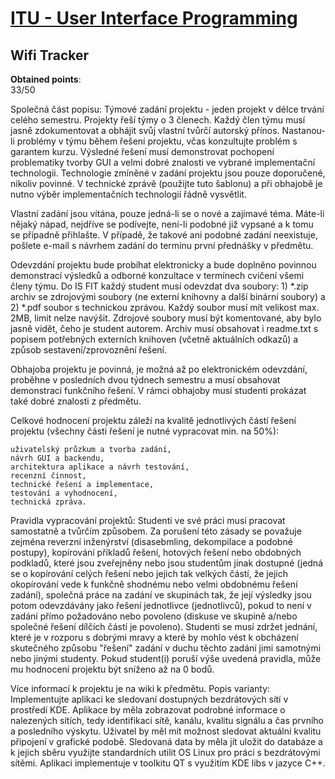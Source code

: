 # [ITU - User Interface Programming](https://www.fit.vut.cz/study/course/13362/)
## Wifi Tracker
**Obtained points**:<br>
33/50

Společná část popisu:
Týmové zadání projektu - jeden projekt v délce trvání celého semestru. Projekty řeší týmy o 3 členech. Každý člen týmu musí jasně zdokumentovat a obhájit svůj vlastní tvůrčí autorský přínos. Nastanou-li problémy v týmu během řešení projektu, včas konzultujte problém s garantem kurzu. Výsledné řešení musí demonstrovat pochopení problematiky tvorby GUI a velmi dobré znalosti ve vybrané implementační technologii. Technologie zmíněné v zadání projektu jsou pouze doporučené, nikoliv povinné. V technické zprávě (použijte tuto šablonu) a při obhajobě je nutno výběr implementačních technologií řádně vysvětlit.

Vlastní zadání jsou vítána, pouze jedná-li se o nové a zajímavé téma. Máte-li nějaký nápad, nejdříve se podívejte, není-li podobné již vypsané a k tomu se případně přihlašte. V případě, že takové ani podobné zadání neexistuje, pošlete e-mail s návrhem zadání do termínu první přednášky v předmětu. 

Odevzdání projektu bude probíhat elektronicky a bude doplněno povinnou demonstrací výsledků a odborné konzultace v termínech cvičení všemi členy týmu. Do IS FIT každý student musí odevzdat dva soubory: 1) *.zip archiv se zdrojovými soubory (ne externí knihovny a další binární soubory) a 2) *.pdf soubor s technickou zprávou. Každý soubor musí mít velikost max. 2MB, limit nelze navýšit. Zdrojové soubory musí být komentované, aby bylo jasně vidět, čeho je student autorem. Archiv musí obsahovat i readme.txt s popisem potřebných externích knihoven (včetně aktuálních odkazů) a způsob sestavení/zprovoznění řešení.

Obhajoba projektu je povinná, je možná až po elektronickém odevzdání, proběhne v posledních dvou týdnech semestru a musí obsahovat demonstraci funkčního řešení. V rámci obhajoby musí studenti prokázat také dobré znalosti z předmětu. 

Celkové hodnocení projektu záleží na kvalitě jednotlivých částí řešení projektu (všechny části řešení je nutné vypracovat min. na 50%): 

    uživatelský průzkum a tvorba zadání,
    návrh GUI a backendu,
    architektura aplikace a návrh testování,
    recenzní činnost,
    technické řešení a implementace,
    testování a vyhodnocení,
    technická zpráva.


Pravidla vypracování projektů: 
Studenti ve své práci musí pracovat samostatně a tvůrčím způsobem. Za porušení této zásady se považuje zejména reverzní inženýrství (disasebmling, dekompilace a podobné postupy), kopírování příkladů řešení, hotových řešení nebo obdobných podkladů, které jsou zveřejněny nebo jsou studentům jinak dostupné (jedná se o kopírování celých řešení nebo jejich tak velkých částí, že jejich okopírování vede k funkčně shodnému nebo velmi obdobnému řešení zadání), společná práce na zadání ve skupinách tak, že její výsledky jsou potom odevzdávány jako řešení jednotlivce (jednotlivců), pokud to není v zadání přímo požadováno nebo povoleno (diskuse ve skupině a/nebo společné řešení dílčích částí je povoleno). Studenti se musí zdržet jednání, které je v rozporu s dobrými mravy a které by mohlo vést k obcházení skutečného způsobu "řešení" zadání v duchu těchto zadání jimi samotnými nebo jinými studenty. Pokud student(i) poruší výše uvedená pravidla, může mu hodnocení projektu být sníženo až na 0 bodů.

Více informací k projektu je na wiki k předmětu.
Popis varianty:
Implementujte aplikaci ke sledovaní dostupných bezdrátových sítí v prostředí KDE. Aplikace by měla zobrazovat podrobné informace o nalezených sítích, tedy identifikaci sítě, kanálu, kvalitu signálu a čas prvního a posledního výskytu.  Uživatel by měl mít možnost sledovat aktuální kvalitu připojení v grafické podobě. Sledovaná data by měla jít uložit do databáze a k jejich sběru využijte standardních utilit OS Linux pro práci s bezdrátovými sítěmi. Aplikaci implementuje v toolkitu QT s využitím KDE libs v jazyce C++.
